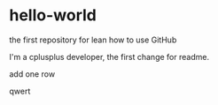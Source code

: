 # hello-world
the first repository for lean how to use GitHub

I'm a cplusplus developer, the first change for readme.

add one row


qwert
